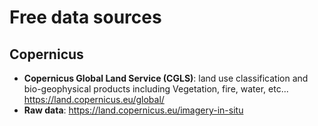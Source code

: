# Free data sources

## Copernicus

* **Copernicus Global Land Service (CGLS)**: land use classification and bio-geophysical products including Vegetation, fire, water, etc... https://land.copernicus.eu/global/ 
* **Raw data**: https://land.copernicus.eu/imagery-in-situ



